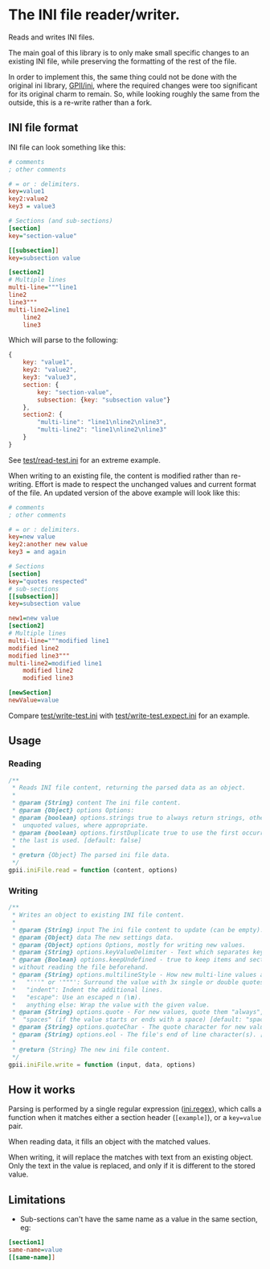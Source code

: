 # The INI file reader/writer.

Reads and writes INI files.

The main goal of this library is to only make small specific changes to an existing INI file, while preserving the
formatting of the rest of the file.

In order to implement this, the same thing could not be done with the original ini library,
[GPII/ini](https://github.com/GPII/ini), where the required changes were too significant for its original charm to
remain. So, while looking roughly the same from the outside, this is a re-write rather than a fork.

## INI file format

INI file can look something like this:

```ini
# comments
; other comments

# = or : delimiters.
key=value1
key2:value2
key3 = value3

# Sections (and sub-sections)
[section]
key="section-value"

[[subsection]]
key=subsection value

[section2]
# Multiple lines
multi-line="""line1
line2
line3"""
multi-line2=line1
    line2
    line3
```

Which will parse to the following:

```javascript
{
    key: "value1",
    key2: "value2",
    key3: "value3",
    section: {
        key: "section-value",
        subsection: {key: "subsection value"}
    },
    section2: {
        "multi-line": "line1\nline2\nline3",
        "multi-line2": "line1\nline2\nline3"
    }
}
```

See [test/read-test.ini](test/read-test.ini) for an extreme example.

When writing to an existing file, the content is modified rather than re-writing. Effort is made to respect the
unchanged values and current format of the file. An updated version of the above example will look like this:

```ini
# comments
; other comments

# = or : delimiters.
key=new value
key2:another new value
key3 = and again

# Sections
[section]
key="quotes respected"
# sub-sections
[[subsection]]
key=subsection value

new1=new value
[section2]
# Multiple lines
multi-line="""modified line1
modified line2
modified line3"""
multi-line2=modified line1
    modified line2
    modified line3

[newSection]
newValue=value
```

Compare [test/write-test.ini](test/write-test.ini) with [test/write-test.expect.ini](test/write-test.expect.ini) for an
example.

## Usage

### Reading

```javascript
/**
 * Reads INI file content, returning the parsed data as an object.
 *
 * @param {String} content The ini file content.
 * @param {Object} options Options:
 * @param {boolean} options.strings true to always return strings, otherwise try to return numbers and booleans for
 *  unquoted values, where appropriate.
 * @param {boolean} options.firstDuplicate true to use the first occurrence of a value with a duplicate name, otherwise
 * the last is used. [default: false]
 *
 * @return {Object} The parsed ini file data.
 */
gpii.iniFile.read = function (content, options)
```


### Writing

```javascript
/**
 * Writes an object to existing INI file content.
 *
 * @param {String} input The ini file content to update (can be empty).
 * @param {Object} data The new settings data.
 * @param {Object} options Options, mostly for writing new values.
 * @param {String} options.keyValueDelimiter - Text which separates keys and values, for new values. [default: "="].
 * @param {Boolean} options.keepUndefined - true to keep items and sections that are not in data. Use to define values
 * without reading the file beforehand.
 * @param {String} options.multilineStyle - How new multi-line values are written:
 *   "'''" or '"""': Surround the value with 3x single or double quotes (default).
 *   "indent": Indent the additional lines.
 *   "escape": Use an escaped n (\n).
 *   anything else: Wrap the value with the given value.
 * @param {String} options.quote - For new values, quote them "always", "never", "strings" (for only strings), or
 *  "spaces" (if the value starts or ends with a space) [default: "spaces"].
 * @param {String} options.quoteChar - The quote character for new values when quoting. [default: " (double quote)].
 * @param {String} options.eol - The file's end of line character(s). [default: auto-detect]
 *
 * @return {String} The new ini file content.
 */
gpii.iniFile.write = function (input, data, options)

```

## How it works

Parsing is performed by a single regular expression ([ini.regex](ini.regex)), which calls a function when it matches
either a section header (`[example]`), or a `key=value` pair.

When reading data, it fills an object with the matched values.

When writing, it will replace the matches with text from an existing object. Only the text in the value is replaced, and
only if it is different to the stored value. 

## Limitations

- Sub-sections can't have the same name as a value in the same section, eg:
```ini
[section1]
same-name=value
[[same-name]]
```

